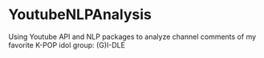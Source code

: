 # YoutubeNLPAnalysis
 Using Youtube API and NLP packages to analyze channel comments of my favorite K-POP idol group: (G)I-DLE
